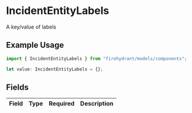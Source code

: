 # IncidentEntityLabels

A key/value of labels

## Example Usage

```typescript
import { IncidentEntityLabels } from "firehydrant/models/components";

let value: IncidentEntityLabels = {};
```

## Fields

| Field       | Type        | Required    | Description |
| ----------- | ----------- | ----------- | ----------- |